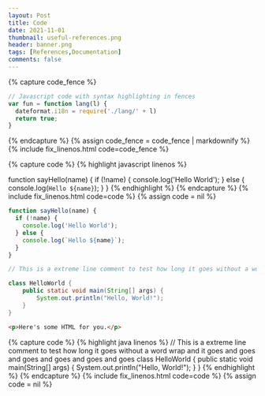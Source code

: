 ```yaml
---
layout: Post
title: Code
date: 2021-11-01
thumbnail: useful-references.png
header: banner.png
tags: [References,Documentation]
comments: false
---
```

{% capture code_fence %}
```js
// Javascript code with syntax highlighting in fences
var fun = function lang(l) {
  dateformat.i18n = require('./lang/' + l)
  return true;
}
```
{% endcapture %}
{% assign code_fence = code_fence | markdownify %}
{% include fix_linenos.html code=code_fence %}

{% capture code %}
{% highlight javascript linenos %}

function sayHello(name) {
  if (!name) {
    console.log('Hello World');
  } else {
    console.log(`Hello ${name}`);
  }
}
{% endhighlight %}
{% endcapture %}
{% include fix_linenos.html code=code %}
{% assign code = nil %}



```javascript
function sayHello(name) {
  if (!name) {
    console.log('Hello World');
  } else {
    console.log(`Hello ${name}`);
  }
}
```

```java
// This is a extreme line comment to test how long it goes without a word wrap and it goes and goes and goes and goes and goes and goes

class HelloWorld {
    public static void main(String[] args) {
        System.out.println("Hello, World!");
    }
}
```

```html
<p>Here's some HTML for you.</p>
```



{% capture code %}
{% highlight java linenos %}
// This is a extreme line comment to test how long it goes without a word wrap and it goes and goes and goes and goes and goes and goes
class HelloWorld {
    public static void main(String[] args) {
        System.out.println("Hello, World!");
    }
}
{% endhighlight %}
{% endcapture %}
{% include fix_linenos.html code=code %}
{% assign code = nil %}
